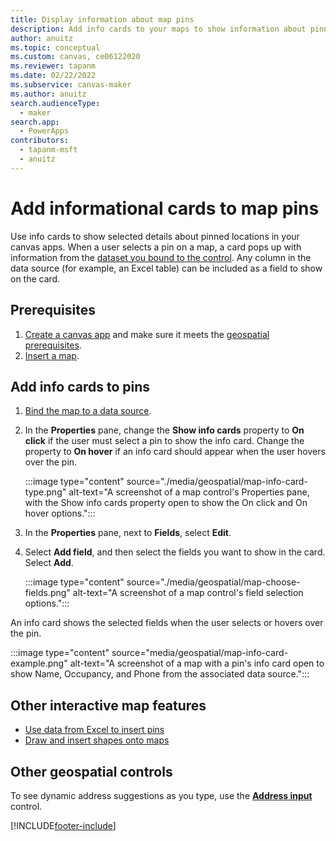 ```yaml
---
title: Display information about map pins
description: Add info cards to your maps to show information about pinned locations in Power Apps.
author: anuitz
ms.topic: conceptual
ms.custom: canvas, ce06122020
ms.reviewer: tapanm
ms.date: 02/22/2022
ms.subservice: canvas-maker
ms.author: anuitz
search.audienceType: 
  - maker
search.app: 
  - PowerApps
contributors:
  - tapanm-msft
  - anuitz
---
```


# Add informational cards to map pins

Use info cards to show selected details about pinned locations in your canvas apps. When a user selects a pin on a map, a card pops up with information from the [dataset you bound to the control](./geospatial-component-map.md). Any column in the data source (for example, an Excel table) can be included as a field to show on the card.

## Prerequisites

1. [Create a canvas app](./create-blank-app.md) and make sure it meets the [geospatial prerequisites](./geospatial-overview.md#prerequisites).
1. [Insert a map](geospatial-component-map.md#use-the-control).

## Add info cards to pins

1. [Bind the map to a data source](geospatial-map-excel.md#add-pin-data-from-an-excel-workbook).
1. In the **Properties** pane, change the **Show info cards** property to **On click** if the user must select a pin to show the info card. Change the property to **On hover** if an info card should appear when the user hovers over the pin.

    :::image type="content" source="./media/geospatial/map-info-card-type.png" alt-text="A screenshot of a map control's Properties pane, with the Show info cards property open to show the On click and On hover options.":::

1. In the **Properties** pane, next to **Fields**, select **Edit**.
1. Select **Add field**, and then select the fields you want to show in the card. Select **Add**.

    :::image type="content" source="./media/geospatial/map-choose-fields.png" alt-text="A screenshot of a map control's field selection options.":::

An info card shows the selected fields when the user selects or hovers over the pin.

:::image type="content" source="media/geospatial/map-info-card-example.png" alt-text="A screenshot of a map with a pin's info card open to show Name, Occupancy, and Phone from the associated data source.":::

## Other interactive map features

- [Use data from Excel to insert pins](./geospatial-map-excel.md)
- [Draw and insert shapes onto maps](./geospatial-map-draw-shapes.md)

## Other geospatial controls

To see dynamic address suggestions as you type, use the **[Address input](geospatial-component-input-address.md)** control.

[!INCLUDE[footer-include](../../includes/footer-banner.md)]
